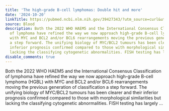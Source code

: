 ```yaml
---
title: 'The high-grade B-cell lymphomas: Double hit and more'
date: '2024-10-20'
linkTitle: https://pubmed.ncbi.nlm.nih.gov/39427343/?utm_source=curl&utm_medium=rss&utm_campaign=journals&utm_content=7603509&fc=None&ff=20241021184313&v=2.18.0.post9+e462414
source: Blood
description: Both the 2022 WHO HAEM5 and the International Consensus Classification
  of lymphoma have refined the way we now approach high-grade B-cell lymphoma (HGBL)
  with MYC and BCL2 and/or BCL6 rearrangements moving the previous generation of classification
  a step forward. The unifying biology of MYC/BCL2 tumours has been clearer and their
  inferior prognosis confirmed compared to those with morphological similarities but
  lacking the classifying cytogenetic abnormalities. FISH testing has largely ...
disable_comments: true
---
```

Both the 2022 WHO HAEM5 and the International Consensus Classification of lymphoma have refined the way we now approach high-grade B-cell lymphoma (HGBL) with MYC and BCL2 and/or BCL6 rearrangements moving the previous generation of classification a step forward. The unifying biology of MYC/BCL2 tumours has been clearer and their inferior prognosis confirmed compared to those with morphological similarities but lacking the classifying cytogenetic abnormalities. FISH testing has largely ...